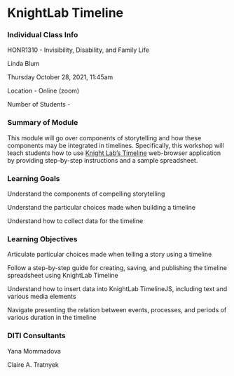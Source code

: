 # KnightLab Timeline

### Individual Class Info

HONR1310 - Invisibility, Disability, and Family Life

Linda Blum

Thursday October 28, 2021, 11:45am

Location - Online (zoom)

Number of Students - 



### Summary of Module

This module will go over components of storytelling and how these components may be integrated in timelines. Specifically, this workshop will teach students how to use [Knight Lab’s Timeline](https://timeline.knightlab.com/) web-browser application by providing step-by-step instructions and a sample spreadsheet.

### Learning Goals 

Understand the components of compelling storytelling

Understand the particular choices made when building a timeline

Understand how to collect data for the timeline

### Learning Objectives

Articulate particular choices made when telling a story using a timeline

Follow a step-by-step guide for creating, saving, and publishing the timeline spreadsheet using KnightLab Timeline

Understand how to insert data into KnightLab TimelineJS, including text and various media elements

Navigate presenting the relation between events, processes, and periods of various duration in the timeline

### DITI Consultants

Yana Mommadova

Claire A. Tratnyek

